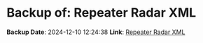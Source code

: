 # Backup of: Repeater Radar XML

**Backup Date**: 2024-12-10 12:24:38
**Link**: [Repeater Radar XML](https://przemienniki.net/export/radar.xml)

